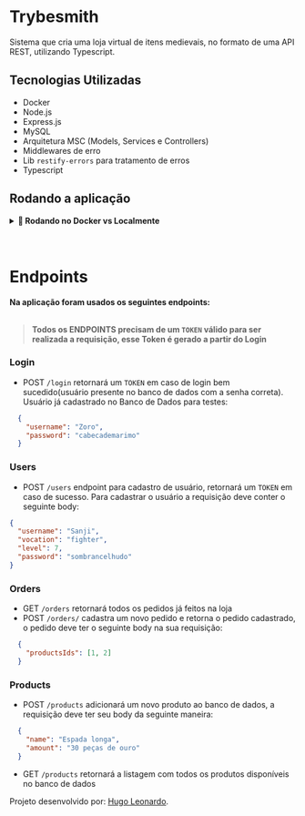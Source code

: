 
# Trybesmith

Sistema que cria uma loja virtual de itens medievais, no formato de uma API REST, utilizando Typescript.

## Tecnologias Utilizadas
- Docker
- Node.js
- Express.js
- MySQL
- Arquitetura MSC (Models, Services e Controllers)
- Middlewares de erro
- Lib `restify-errors` para tratamento de erros
- Typescript

## Rodando a aplicação

<details>
  <summary><strong>🐳 Rodando no Docker vs Localmente</strong></summary>

### Com Docker

> **Antes de começar, seu docker-compose precisa estar na versão 1.29 ou superior. [Veja aqui](https://www.digitalocean.com/community/tutorials/how-to-install-and-use-docker-compose-on-ubuntu-20-04-pt) ou [na documentação](https://docs.docker.com/compose/install/) como instalá-lo. No primeiro artigo, você pode substituir onde está com `1.26.0` por `1.29.2`.**

1. Clone o repositório:

```bash
git clone git@github.com:hgo19/Trybesmith.git
```

2.  Inicie os containers através do comando:

```bash
docker-compose up -d
```

3.  Entre no container com node e instale as dependências:

```bash
docker exec -it trybesmith bash
```
Dentro do Container:
```bash
npm install
```
Para criar o banco de dados:
```bash
npm run createDB
```
Para iniciar a aplicação na porta 3000:
```bash
npm run dev
```

4.  A aplicação estará rodando na porta 3000, para acessála basta acessar o endereço: http://localhost:3000 e então utilizar os endpoints.

 <br />

### Sem Docker

1. Instale as dependências com:
```bash
npm install
```
2. Na aplicação tem um arquivo chamado `.env.example`, renomei para apenas `.env` e o configure para que consiga rodar localmente.

3. Para rodar localmente você precisa ter instalado o `Node.js` na sua máquina, em que, a versão deve ser `"node": ">=16.0.0"` e a versão do `"npm": ">=7.0.0"`.

4. Em seguida digite os seguintes comandos em seu terminal:

Para criar o banco de dados:
```bash
npm run createDB
```

Para iniciar a aplicação na porta 3000:
```bash
npm run dev
```

>**Script de criação de banco de dados e função que executa o mesmo escrito pela escola de ensino de desenvolvimento web Trybe.**

</details>

<br />
<br />

# Endpoints

<summary><strong>Na aplicação foram usados os seguintes endpoints: </strong></summary>
<br />

>**Todos os ENDPOINTS precisam de um `TOKEN` válido para ser realizada a requisição, esse Token é gerado a partir do Login**

### Login
- POST `/login` retornará um `TOKEN` em caso de login bem sucedido(usuário presente no banco de dados com a senha correta). Usuário já cadastrado no Banco de Dados para testes:
```json
  {
    "username": "Zoro",
    "password": "cabecademarimo"
  }
```

### Users
- POST `/users` endpoint para cadastro de usuário, retornará um `TOKEN` em caso de sucesso. Para cadastrar o usuário a requisição deve conter o seguinte body:
```json
{ 
  "username": "Sanji",
  "vocation": "fighter",
  "level": 7,
  "password": "sombrancelhudo"
}
```

### Orders
- GET `/orders` retornará todos os pedidos já feitos na loja
- POST `/orders/` cadastra um novo pedido e retorna o pedido cadastrado, o pedido deve ter o seguinte body na sua requisição:
```json
  {
    "productsIds": [1, 2]
  }
```

### Products

- POST `/products` adicionará um novo produto ao banco de dados, a requisição deve ter seu body da seguinte maneira:
```json
  {
    "name": "Espada longa",
    "amount": "30 peças de ouro"
  }
```
- GET `/products` retornará a listagem com todos os produtos disponíveis no banco de dados


Projeto desenvolvido por: [Hugo Leonardo](https://www.linkedin.com/in/hugo-leop/).